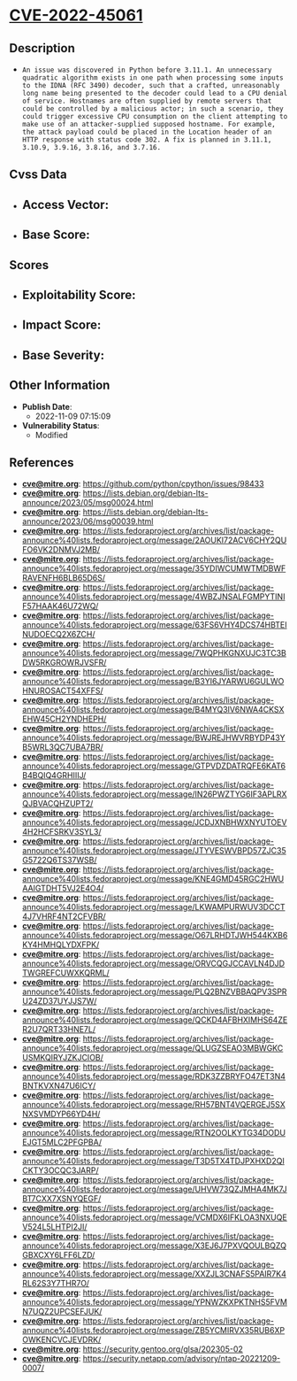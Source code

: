 
# [CVE-2022-45061](https://github.com/python/cpython/issues/98433)

## Description

- `An issue was discovered in Python before 3.11.1. An unnecessary quadratic algorithm exists in one path when processing some inputs to the IDNA (RFC 3490) decoder, such that a crafted, unreasonably long name being presented to the decoder could lead to a CPU denial of service. Hostnames are often supplied by remote servers that could be controlled by a malicious actor; in such a scenario, they could trigger excessive CPU consumption on the client attempting to make use of an attacker-supplied supposed hostname. For example, the attack payload could be placed in the Location header of an HTTP response with status code 302. A fix is planned in 3.11.1, 3.10.9, 3.9.16, 3.8.16, and 3.7.16.`

## Cvss Data

- **Access Vector**:
  - 
- **Base Score**:
  - 

## Scores

- **Exploitability Score**:
  - 
- **Impact Score**:
  - 
- **Base Severity**:
  - 

## Other Information

- **Publish Date**:
  - 2022-11-09 07:15:09
- **Vulnerability Status**:
  - Modified

## References

- **cve@mitre.org**: https://github.com/python/cpython/issues/98433
- **cve@mitre.org**: https://lists.debian.org/debian-lts-announce/2023/05/msg00024.html
- **cve@mitre.org**: https://lists.debian.org/debian-lts-announce/2023/06/msg00039.html
- **cve@mitre.org**: https://lists.fedoraproject.org/archives/list/package-announce%40lists.fedoraproject.org/message/2AOUKI72ACV6CHY2QUFO6VK2DNMVJ2MB/
- **cve@mitre.org**: https://lists.fedoraproject.org/archives/list/package-announce%40lists.fedoraproject.org/message/35YDIWCUMWTMDBWFRAVENFH6BLB65D6S/
- **cve@mitre.org**: https://lists.fedoraproject.org/archives/list/package-announce%40lists.fedoraproject.org/message/4WBZJNSALFGMPYTINIF57HAAK46U72WQ/
- **cve@mitre.org**: https://lists.fedoraproject.org/archives/list/package-announce%40lists.fedoraproject.org/message/63FS6VHY4DCS74HBTEINUDOECQ2X6ZCH/
- **cve@mitre.org**: https://lists.fedoraproject.org/archives/list/package-announce%40lists.fedoraproject.org/message/7WQPHKGNXUJC3TC3BDW5RKGROWRJVSFR/
- **cve@mitre.org**: https://lists.fedoraproject.org/archives/list/package-announce%40lists.fedoraproject.org/message/B3YI6JYARWU6GULWOHNUROSACT54XFFS/
- **cve@mitre.org**: https://lists.fedoraproject.org/archives/list/package-announce%40lists.fedoraproject.org/message/B4MYQ3IV6NWA4CKSXEHW45CH2YNDHEPH/
- **cve@mitre.org**: https://lists.fedoraproject.org/archives/list/package-announce%40lists.fedoraproject.org/message/BWJREJHWVRBYDP43YB5WRL3QC7UBA7BR/
- **cve@mitre.org**: https://lists.fedoraproject.org/archives/list/package-announce%40lists.fedoraproject.org/message/GTPVDZDATRQFE6KAT6B4BQIQ4GRHIIIJ/
- **cve@mitre.org**: https://lists.fedoraproject.org/archives/list/package-announce%40lists.fedoraproject.org/message/IN26PWZTYG6IF3APLRXQJBVACQHZUPT2/
- **cve@mitre.org**: https://lists.fedoraproject.org/archives/list/package-announce%40lists.fedoraproject.org/message/JCDJXNBHWXNYUTOEV4H2HCFSRKV3SYL3/
- **cve@mitre.org**: https://lists.fedoraproject.org/archives/list/package-announce%40lists.fedoraproject.org/message/JTYVESWVBPD57ZJC35G5722Q6TS37WSB/
- **cve@mitre.org**: https://lists.fedoraproject.org/archives/list/package-announce%40lists.fedoraproject.org/message/KNE4GMD45RGC2HWUAAIGTDHT5VJ2E4O4/
- **cve@mitre.org**: https://lists.fedoraproject.org/archives/list/package-announce%40lists.fedoraproject.org/message/LKWAMPURWUV3DCCT4J7VHRF4NT2CFVBR/
- **cve@mitre.org**: https://lists.fedoraproject.org/archives/list/package-announce%40lists.fedoraproject.org/message/O67LRHDTJWH544KXB6KY4HMHQLYDXFPK/
- **cve@mitre.org**: https://lists.fedoraproject.org/archives/list/package-announce%40lists.fedoraproject.org/message/ORVCQGJCCAVLN4DJDTWGREFCUWXKQRML/
- **cve@mitre.org**: https://lists.fedoraproject.org/archives/list/package-announce%40lists.fedoraproject.org/message/PLQ2BNZVBBAQPV3SPRU24ZD37UYJJS7W/
- **cve@mitre.org**: https://lists.fedoraproject.org/archives/list/package-announce%40lists.fedoraproject.org/message/QCKD4AFBHXIMHS64ZER2U7QRT33HNE7L/
- **cve@mitre.org**: https://lists.fedoraproject.org/archives/list/package-announce%40lists.fedoraproject.org/message/QLUGZSEAO3MBWGKCUSMKQIRYJZKJCIOB/
- **cve@mitre.org**: https://lists.fedoraproject.org/archives/list/package-announce%40lists.fedoraproject.org/message/RDK3ZZBRYFO47ET3N4BNTKVXN47U6ICY/
- **cve@mitre.org**: https://lists.fedoraproject.org/archives/list/package-announce%40lists.fedoraproject.org/message/RH57BNT4VQERGEJ5SXNXSVMDYP66YD4H/
- **cve@mitre.org**: https://lists.fedoraproject.org/archives/list/package-announce%40lists.fedoraproject.org/message/RTN2OOLKYTG34DODUEJGT5MLC2PFGPBA/
- **cve@mitre.org**: https://lists.fedoraproject.org/archives/list/package-announce%40lists.fedoraproject.org/message/T3D5TX4TDJPXHXD2QICKTY3OCQC3JARP/
- **cve@mitre.org**: https://lists.fedoraproject.org/archives/list/package-announce%40lists.fedoraproject.org/message/UHVW73QZJMHA4MK7JBT7CXX7XSNYQEGF/
- **cve@mitre.org**: https://lists.fedoraproject.org/archives/list/package-announce%40lists.fedoraproject.org/message/VCMDX6IFKLOA3NXUQEV524L5LHTPI2JI/
- **cve@mitre.org**: https://lists.fedoraproject.org/archives/list/package-announce%40lists.fedoraproject.org/message/X3EJ6J7PXVQOULBQZQGBXCXY6LFF6LZD/
- **cve@mitre.org**: https://lists.fedoraproject.org/archives/list/package-announce%40lists.fedoraproject.org/message/XXZJL3CNAFS5PAIR7K4RL62S3Y7THR7O/
- **cve@mitre.org**: https://lists.fedoraproject.org/archives/list/package-announce%40lists.fedoraproject.org/message/YPNWZKXPKTNHS5FVMN7UQZ2UPCSEFJUK/
- **cve@mitre.org**: https://lists.fedoraproject.org/archives/list/package-announce%40lists.fedoraproject.org/message/ZB5YCMIRVX35RUB6XPOWKENCVCJEVDRK/
- **cve@mitre.org**: https://security.gentoo.org/glsa/202305-02
- **cve@mitre.org**: https://security.netapp.com/advisory/ntap-20221209-0007/
